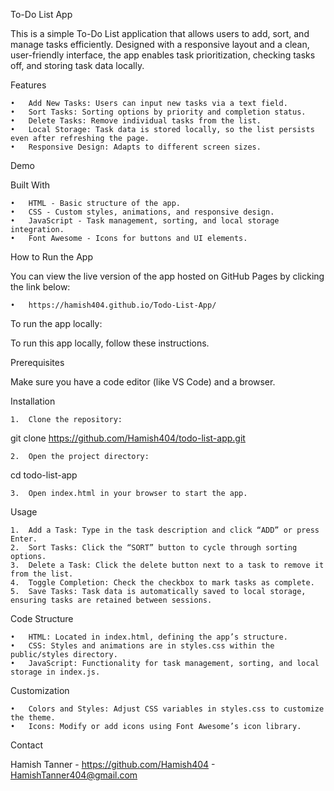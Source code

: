 To-Do List App

This is a simple To-Do List application that allows users to add, sort, and manage tasks efficiently. Designed with a responsive layout and a clean, user-friendly interface, the app enables task prioritization, checking tasks off, and storing task data locally.

Features

	•	Add New Tasks: Users can input new tasks via a text field.
	•	Sort Tasks: Sorting options by priority and completion status.
	•	Delete Tasks: Remove individual tasks from the list.
	•	Local Storage: Task data is stored locally, so the list persists even after refreshing the page.
	•	Responsive Design: Adapts to different screen sizes.

Demo

 

Built With

	•	HTML - Basic structure of the app.
	•	CSS - Custom styles, animations, and responsive design.
	•	JavaScript - Task management, sorting, and local storage integration.
	•	Font Awesome - Icons for buttons and UI elements.

How to Run the App

You can view the live version of the app hosted on GitHub Pages by clicking the link below:

	•	https://hamish404.github.io/Todo-List-App/

To run the app locally: 

To run this app locally, follow these instructions.

Prerequisites

Make sure you have a code editor (like VS Code) and a browser.

Installation

	1.	Clone the repository:

git clone https://github.com/Hamish404/todo-list-app.git


	2.	Open the project directory:

cd todo-list-app


	3.	Open index.html in your browser to start the app.

Usage

	1.	Add a Task: Type in the task description and click “ADD” or press Enter.
	2.	Sort Tasks: Click the “SORT” button to cycle through sorting options.
	3.	Delete a Task: Click the delete button next to a task to remove it from the list.
	4.	Toggle Completion: Check the checkbox to mark tasks as complete.
	5.	Save Tasks: Task data is automatically saved to local storage, ensuring tasks are retained between sessions.

Code Structure

	•	HTML: Located in index.html, defining the app’s structure.
	•	CSS: Styles and animations are in styles.css within the public/styles directory.
	•	JavaScript: Functionality for task management, sorting, and local storage in index.js.

Customization

	•	Colors and Styles: Adjust CSS variables in styles.css to customize the theme.
	•	Icons: Modify or add icons using Font Awesome’s icon library.

Contact

Hamish Tanner - https://github.com/Hamish404 - HamishTanner404@gmail.com
